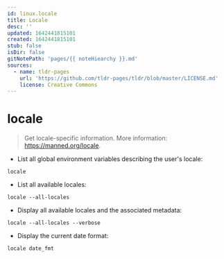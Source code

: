 ```yaml
---
id: linux.locale
title: Locale
desc: ''
updated: 1642441815101
created: 1642441815101
stub: false
isDir: false
gitNotePath: 'pages/{{ noteHiearchy }}.md'
sources:
  - name: tldr-pages
    url: 'https://github.com/tldr-pages/tldr/blob/master/LICENSE.md'
    license: Creative Commons
---
```

# locale

> Get locale-specific information.
> More information: <https://manned.org/locale>.

- List all global environment variables describing the user's locale:

`locale`

- List all available locales:

`locale --all-locales`

- Display all available locales and the associated metadata:

`locale --all-locales --verbose`

- Display the current date format:

`locale date_fmt`

